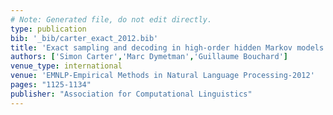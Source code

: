 ```yaml
---
# Note: Generated file, do not edit directly.
type: publication
bib: '_bib/carter_exact_2012.bib'
title: 'Exact sampling and decoding in high-order hidden Markov models'
authors: ['Simon Carter','Marc Dymetman','Guillaume Bouchard']
venue_type: international
venue: 'EMNLP-Empirical Methods in Natural Language Processing-2012'
pages: "1125-1134"
publisher: "Association for Computational Linguistics"
---
```

